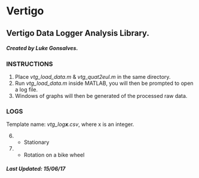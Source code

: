 # Vertigo
## Vertigo Data Logger Analysis Library.
##### Created by Luke Gonsalves.

### INSTRUCTIONS

1. Place _vtg_load_data.m_ & _vtg_quat2eul.m_ in the same directory.
2. Run _vtg_load_data.m_ inside MATLAB, you will then be prompted to open a log file.
3. Windows of graphs will then be generated of the processed raw data.

### LOGS

Template name: _vtg_log**x**.csv_, where x is an integer.

6. - Stationary
7. - Rotation on a bike wheel

##### Last Updated: _15/06/17_
